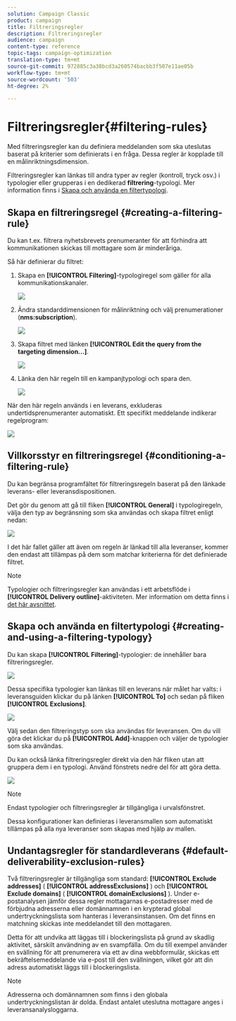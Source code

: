 ```yaml
---
solution: Campaign Classic
product: campaign
title: Filtreringsregler
description: Filtreringsregler
audience: campaign
content-type: reference
topic-tags: campaign-optimization
translation-type: tm+mt
source-git-commit: 972885c3a38bcd3a260574bacbb3f507e11ae05b
workflow-type: tm+mt
source-wordcount: '503'
ht-degree: 2%

---
```



# Filtreringsregler{#filtering-rules}

Med filtreringsregler kan du definiera meddelanden som ska uteslutas baserat på kriterier som definierats i en fråga. Dessa regler är kopplade till en målinriktningsdimension.

Filtreringsregler kan länkas till andra typer av regler (kontroll, tryck osv.) i typologier eller grupperas i en dedikerad **filtrering**-typologi. Mer information finns i [Skapa och använda en filtertypologi](#creating-and-using-a-filtering-typology).

## Skapa en filtreringsregel {#creating-a-filtering-rule}

Du kan t.ex. filtrera nyhetsbrevets prenumeranter för att förhindra att kommunikationen skickas till mottagare som är minderåriga.

Så här definierar du filtret:

1. Skapa en **[!UICONTROL Filtering]**-typologiregel som gäller för alla kommunikationskanaler.

   ![](assets/campaign_opt_create_filter_01.png)

1. Ändra standarddimensionen för målinriktning och välj prenumerationer (**nms:subscription**).

   ![](assets/campaign_opt_create_filter_02.png)

1. Skapa filtret med länken **[!UICONTROL Edit the query from the targeting dimension...]**.

   ![](assets/campaign_opt_create_filter_03.png)

1. Länka den här regeln till en kampanjtypologi och spara den.

   ![](assets/campaign_opt_create_filter_04.png)

När den här regeln används i en leverans, exkluderas undertidsprenumeranter automatiskt. Ett specifikt meddelande indikerar regelprogram:

![](assets/campaign_opt_create_filter_05.png)

## Villkorsstyr en filtreringsregel {#conditioning-a-filtering-rule}

Du kan begränsa programfältet för filtreringsregeln baserat på den länkade leverans- eller leveransdispositionen.

Det gör du genom att gå till fliken **[!UICONTROL General]** i typologiregeln, välja den typ av begränsning som ska användas och skapa filtret enligt nedan:

![](assets/campaign_opt_create_filter_06.png)

I det här fallet gäller att även om regeln är länkad till alla leveranser, kommer den endast att tillämpas på dem som matchar kriterierna för det definierade filtret.

>[!NOTE]
>
>Typologier och filtreringsregler kan användas i ett arbetsflöde i **[!UICONTROL Delivery outline]**-aktiviteten. Mer information om detta finns i [det här avsnittet](../../workflow/using/delivery-outline.md).

## Skapa och använda en filtertypologi {#creating-and-using-a-filtering-typology}

Du kan skapa **[!UICONTROL Filtering]**-typologier: de innehåller bara filtreringsregler.

![](assets/campaign_opt_create_typo_filtering.png)

Dessa specifika typologier kan länkas till en leverans när målet har valts: i leveransguiden klickar du på länken **[!UICONTROL To]** och sedan på fliken **[!UICONTROL Exclusions]**.

![](assets/campaign_opt_apply_typo_filtering.png)

Välj sedan den filtreringstyp som ska användas för leveransen. Om du vill göra det klickar du på **[!UICONTROL Add]**-knappen och väljer de typologier som ska användas.

Du kan också länka filtreringsregler direkt via den här fliken utan att gruppera dem i en typologi. Använd fönstrets nedre del för att göra detta.

![](assets/campaign_opt_select_typo_filtering.png)

>[!NOTE]
>
>Endast typologier och filtreringsregler är tillgängliga i urvalsfönstret.
>
>Dessa konfigurationer kan definieras i leveransmallen som automatiskt tillämpas på alla nya leveranser som skapas med hjälp av mallen.


## Undantagsregler för standardleverans {#default-deliverability-exclusion-rules}

Två filtreringsregler är tillgängliga som standard: **[!UICONTROL Exclude addresses]** ( **[!UICONTROL addressExclusions]** ) och **[!UICONTROL Exclude domains]** ( **[!UICONTROL domainExclusions]** ). Under e-postanalysen jämför dessa regler mottagarnas e-postadresser med de förbjudna adresserna eller domännamnen i en krypterad global undertryckningslista som hanteras i leveransinstansen. Om det finns en matchning skickas inte meddelandet till den mottagaren.

Detta för att undvika att läggas till i blockeringslista på grund av skadlig aktivitet, särskilt användning av en svampfälla. Om du till exempel använder en svällning för att prenumerera via ett av dina webbformulär, skickas ett bekräftelsemeddelande via e-post till den svällningen, vilket gör att din adress automatiskt läggs till i blockeringslista.

>[!NOTE]
>
>Adresserna och domännamnen som finns i den globala undertryckningslistan är dolda. Endast antalet uteslutna mottagare anges i leveransanalysloggarna.

